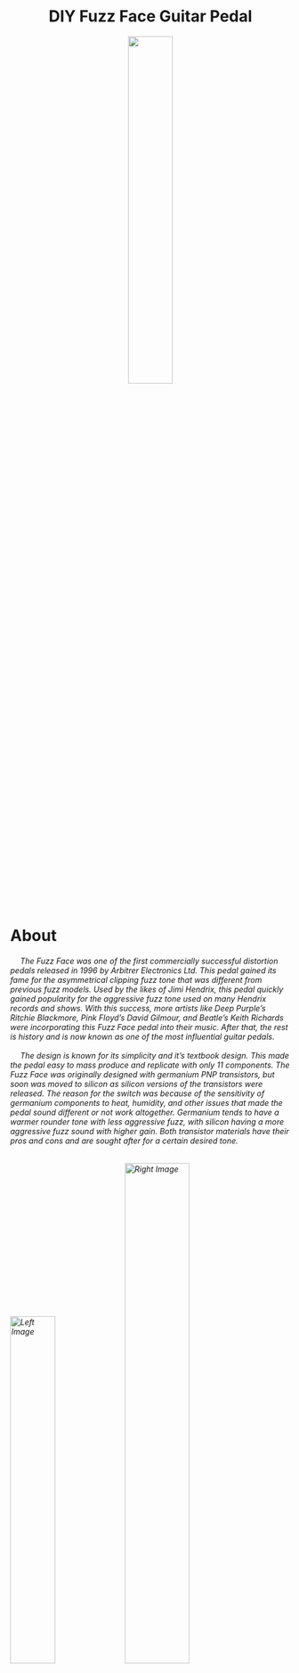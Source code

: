 <div align="center">
  <h1>DIY Fuzz Face Guitar Pedal</h1>
</div>

<p align="center">
  <img src="https://github.com/user-attachments/assets/32115e2c-53b3-4af6-b9a8-7ad629ea09f8" width=40% height=40%>
</p>

<h1>About</h1>
  <h6> &emsp;  The Fuzz Face was one of the first commercially successful distortion pedals released in 1996 by Arbitrer Electronics Ltd. This pedal gained its fame for the asymmetrical clipping fuzz tone that was different from previous fuzz models. Used by the likes of Jimi Hendrix, this pedal quickly gained popularity for the aggressive fuzz tone used on many Hendrix records and shows. With this success, more artists like Deep Purple’s Ritchie Blackmore, Pink Floyd’s David Gilmour, and Beatle’s Keith Richards were incorporating this Fuzz Face pedal into their music. After that, the rest is history and is now known as one of the most influential guitar pedals.
<br/>
<br/>
 &emsp;  The design is known for its simplicity and it’s textbook design. This made the pedal easy to mass produce and replicate with only 11 components. The Fuzz Face was originally designed with germanium PNP transistors, but soon was moved to silicon as silicon versions of the transistors were released. The reason for the switch was because of the sensitivity of germanium components to heat, humidity, and other issues that made the pedal sound different or not work altogether. Germanium tends to have a warmer rounder tone with less aggressive fuzz, with silicon having a more aggressive fuzz sound with higher gain. Both transistor materials have their pros and cons and are sought after for a certain desired tone.<h6>

<p align="left">
  <img src="https://github.com/user-attachments/assets/e813de84-a580-4ab7-9b75-7c9c72f48f73" width="40%" height="40%" alt="Left Image">
  <img src="https://github.com/user-attachments/assets/3579c1e7-0285-4244-b2e0-2b88686eec85" width="48%" height="48%" alt="Right Image">
</p>
  
<h1>Parts List</h1>
<h6> &emsp;Originally the Fuzz Face incorporated PNP germanium transistors. This was because PNP germanium transistors were easier to make consistently and didn’t have any major leakage current like their NPN germanium counterpart. PNP was not an issue back then, since the pedal ran off a 9V battery. The problem comes from the standard center negative power supplies used for guitar pedals not being able to work with PNP without a major redesign of the circuit. This issue was fixed with NPN transistors being put in the circuit, making no difference sonically.
<br/>
<br/>
 &emsp; The design implemented in this repository is made with silicon NPN transistors as I wouldn’t have to worry about inconsistent germanium transistors and anything power supply wise to be able to run the Fuzz Face clone. If you swapped power polarity on a PNP circuit to work with common pedal power supplies, it causes more noise, hiss, motorboating, and more issues. In the circuit design section there will be a additional MAX1044 circuit listed that will provide clean negative ground power for use with the original circuit.<h6>

## Parts List:

- 2 BC109C NPN Transistors (BC108C, BC109, BC183L, BC209C, 2n2222, 2n3904 are also commonly used)
- 1 2.2µF electrolytic capacitor
- 1 22µF electrolytic capacitor
- 1 47µF electrolytic capacitor
- 1 10nF capacitor
- 1 100Ω resistor
- 1 33kΩ resistor
- 1 330Ω resistor
- 1 8.4kΩ resistor
- 1 100kΩ resistor
- 1 1kΩ Linear Potentiometer
- 1 500kΩ Logarithmic Potentiometer

# Circuit Diagrams

## NPN Fuzz Face
<img src="https://github.com/user-attachments/assets/05958d95-4a8d-43b0-9759-f8c560bb8416" width="80%" height="80%" alt="NPN Fuzz Face Diagram" />
<br/>


## PNP Fuzz Face with Power Supply Mod
<img src="https://github.com/user-attachments/assets/09956a67-bba3-4ba9-bd93-aef5b9e4e280" width="80%" height="80%" alt="PNP Fuzz Face with Power Supply Mod Diagram" />
<br/>


